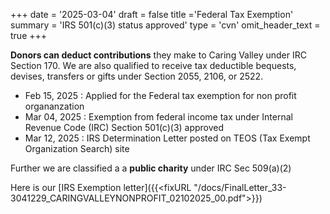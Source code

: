 +++
date = '2025-03-04'
draft = false
title ='Federal Tax Exemption'
summary = 'IRS 501(c)(3) status approved'
type = 'cvn'
omit_header_text = true
+++

**Donors can deduct contributions** they make to Caring Valley under IRC Section 170. We are also qualified to receive tax deductible bequests, devises, transfers or gifts under Section 2055, 2106, or 2522.
- Feb 15, 2025 : Applied for the Federal tax exemption for non profit organanzation
- Mar 04, 2025 : Exemption from federal income tax under Internal Revenue Code (IRC) Section 501(c)(3) approved
- Mar 12, 2025 : IRS Determination Letter posted on TEOS (Tax Exempt Organization Search) site


Further we are classified a a **public charity** under IRC Sec 509(a)(2)

Here is our  [IRS Exemption letter]({{<fixURL "/docs/FinalLetter_33-3041229_CARINGVALLEYNONPROFIT_02102025_00.pdf">}})